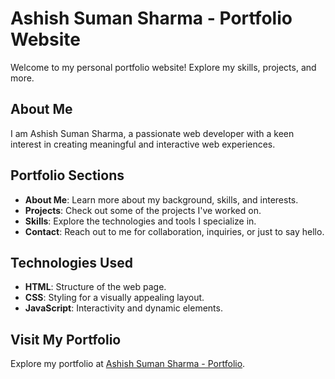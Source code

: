 # Ashish Suman Sharma - Portfolio Website

Welcome to my personal portfolio website! Explore my skills, projects, and more.

## About Me

I am Ashish Suman Sharma, a passionate web developer with a keen interest in creating meaningful and interactive web experiences.

## Portfolio Sections

- **About Me**: Learn more about my background, skills, and interests.
- **Projects**: Check out some of the projects I've worked on.
- **Skills**: Explore the technologies and tools I specialize in.
- **Contact**: Reach out to me for collaboration, inquiries, or just to say hello.

## Technologies Used

- **HTML**: Structure of the web page.
- **CSS**: Styling for a visually appealing layout.
- **JavaScript**: Interactivity and dynamic elements.

## Visit My Portfolio

Explore my portfolio at [Ashish Suman Sharma - Portfolio](https://ashish-suman-sharma.github.io).



